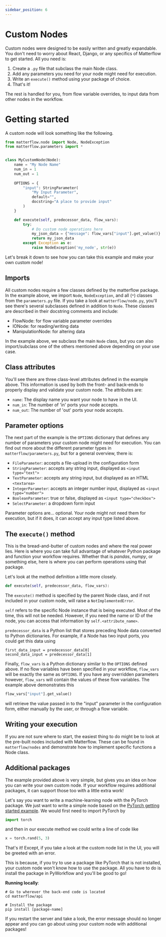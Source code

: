 ```yaml
---
sidebar_position: 6
---
```


# Custom Nodes

Custom nodes were designed to be easily written and greatly expandable. You
don't need to worry about React, Django, or any specifics of Matterflow to get
started. All you need is:

1) Create a `.py` file that subclass the main Node class.
2) Add any parameters you need for your node might need for execution.
3) Write an `execute()` method using your package of choice.
4) That's it!

The rest is handled for you, from flow variable overrides, to input data from
other nodes in the workflow. 

# Getting started
A custom node will look something like the following.
```python
from matterflow.node import Node, NodeException
from matterflow.parameters import *


class MyCustomNode(Node):
    name = "My Node Name"
    num_in = 1
    num_out = 1
    
    OPTIONS = {
        "input": StringParameter(
            "My Input Parameter",
            default="",
            docstring="A place to provide input"
        )   
    }

    def execute(self, predecessor_data, flow_vars):
        try:
            # Do custom node operations here
            my_json_data = {"message": flow_vars["input"].get_value()}
            return my_json_data
        except Exception as e:
            raise NodeException('my_node', str(e))
```

Let's break it down to see how you can take this example and make your own
custom node!

## Imports
All custom nodes require a few classes defined by the matterflow package. In the
example above, we import `Node`, `NodeException`, and all (`*`) classes from
the `parameters.py` file. If you take a look at `matterflow/node.py`, you'll see
there's several subclasses defined in addition to `Node`. These classes are
described in their docstring comments and include:
- FlowNode: for flow variable parameter overrides
- IONode: for reading/writing data
- ManipulationNode: for altering data

In the example above, we subclass the main `Node` class, but you can also
import/subclass one of the others mentioned above depending on your use case.

## Class attributes
You'll see there are three class-level attributes defined in the example above.
This information is used by both the front- and back-ends to properly display
and validate your custom node. The attributes are:
- `name`: The display name you want your node to have in the UI.
- `num_in`: The number of 'in' ports your node accepts.
- `num_out`: The number of 'out' ports your node accepts.

## Parameter options
The next part of the example is the `OPTIONS` dictionary that defines any number
of parameters your custom node might need for execution. You can find out more
about the different parameter types in `matterflow/parameters.py`, but for a
general overview, there is:
- `FileParameter`: accepts a file-upload in the configuration form
- `StringParameter`: accepts any string input, displayed as `<input type="text">`
- `TextParameter`: accepts any string input, but displayed as an HTML `<textarea>`
- `IntegerParameter`: accepts an integer number input, displayed as `<input type="number">`
- `BooleanParameter`: true or false, displayed as `<input type="checkbox">`
- `SelectParameter`: a dropdown form input

Parameter options are... optional. Your node might not need them for execution,
but if it does, it can accept any input type listed above.

## The `execute()` method
This is the bread-and-butter of custom nodes and where the real power lies. Here
is where you can take full advantage of whatever Python package and function
your workflow requires. Whether that is *pandas*, *numpy*, or something else,
here is where you can perform operations using that package.

Let's look at the method definition a little more closely.
```python
def execute(self, predecessor_data, flow_vars):
``` 

The `execute()` method is specified by the parent Node class, and if not
included in your custom node, will raise a `NotImplementedError`.

`self` refers to the specific Node instance that is being executed. Most of the
time, this will not be needed. However, if you need the name or ID of the node,
you can access that information by `self.<attribute_name>`.

`predecessor_data` is a Python list that stores preceding Node data converted
to Python dictionaries. For example, if a Node has two input ports, you could
get this data using
```
first_data_input = predecessor_data[0]
second_data_input = predecessor_data[1]
```

Finally, `flow_vars` is a Python dictionary similar to the `OPTIONS` defined
above. If no flow variables have been specified in your workflow, `flow_vars`
will be exactly the same as `OPTIONS`. If you have any overridden parameters
however, `flow_vars` will contain the values of these flow variables. The
example above demonstrates this
```python
flow_vars["input"].get_value()
```
will retrieve the value passed in to the "input" parameter in the configuration
form, either manually by the user, or through a flow variable.

## Writing your execution

If you are not sure where to start, the easiest thing to do might be to look at
the pre-built nodes included with Matterflow. These can be found in
`matterflow/nodes` and demonstrate how to implement specific functions
a Node class.


## Additional packages

The example provided above is very simple, but gives you an idea on how you
can write your own custom node. If your workflow requires additional packages, it can support those
too with a little extra work!

Let's say you want to write a machine-learning node with the PyTorch package.
We just want to write a simple node based on the [PyTorch getting started
example](https://pytorch.org/get-started/locally/). We would first need to
import PyTorch by
```python
import torch
```
and then in our execute method we could write a line of code like
```python
x = torch.rand(5, 3)
```

That's it! Except, if you take a look at the custom node list in the UI, you
will be greeted with an error.

This is because, if you try to use a package like PyTorch that is not installed, 
your custom node won't know how to use the package.
All you have to do is install the package in PyWorkflow and you'll be good to
go!

**Running locally**:
```
# Go to wherever the back-end code is located
cd matterflow/api

# Install the package
pip install [package-name]
```

If you restart the server and take a look, the error message should no longer
appear and you can go about using your custom node with additional packages!

